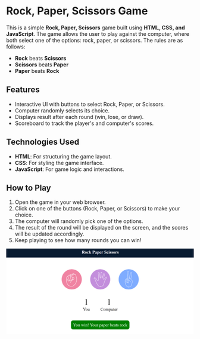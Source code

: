 # Rock, Paper, Scissors Game

This is a simple **Rock, Paper, Scissors** game built using **HTML, CSS, and JavaScript**. The game allows the user to play against the computer, where both select one of the options: rock, paper, or scissors. The rules are as follows:
- **Rock** beats **Scissors**
- **Scissors** beats **Paper**
- **Paper** beats **Rock**

## Features
- Interactive UI with buttons to select Rock, Paper, or Scissors.
- Computer randomly selects its choice.
- Displays result after each round (win, lose, or draw).
- Scoreboard to track the player's and computer's scores.

## Technologies Used
- **HTML**: For structuring the game layout.
- **CSS**: For styling the game interface.
- **JavaScript**: For game logic and interactions.

## How to Play
1. Open the game in your web browser.
2. Click on one of the buttons (Rock, Paper, or Scissors) to make your choice.
3. The computer will randomly pick one of the options.
4. The result of the round will be displayed on the screen, and the scores will be updated accordingly.
5. Keep playing to see how many rounds you can win!


<img src="https://github.com/Abhishekkumar175/RPS--Game/blob/main/RPC-game.png" alt="Rock">

